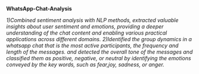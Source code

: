 **WhatsApp-Chat-Analysis**

*1)Combined sentiment analysis with NLP methods, extracted valuable insights about user sentiment and emotions, providing a deeper understanding of the chat content and enabling various practical applications across different domains.*
*2)Identified the group dynamics in a whatsapp chat that is the  most active participants, the frequency and length of the messages. and detected  the overall tone of the messages and classified them as positive, negative, or neutral by identifying the emotions conveyed by the key  words, such as fear,joy, sadness, or anger.*
